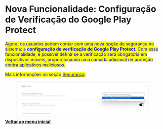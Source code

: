 # Nova Funcionalidade: Configuração de Verificação do Google Play Protect

<mark style="color:blue;">Agora, os usuários podem contar com uma nova opção de segurança no sistema: a</mark> <mark style="color:blue;"></mark><mark style="color:blue;">**configuração de verificação do Google Play Protect**</mark><mark style="color:blue;">. Com essa funcionalidade, é possível definir se a verificação será obrigatória em dispositivos móveis, proporcionando uma camada adicional de proteção contra aplicativos maliciosos.</mark>

<mark style="color:blue;">Mais informações na seção</mark> [<mark style="color:blue;">Segurança</mark>](../../portal/configuracoes/editar-politica/configuracoes-gerais/seguranca.md)<mark style="color:blue;">.</mark>

<figure><img src="../../../.gitbook/assets/image (6) (1) (1).png" alt=""><figcaption></figcaption></figure>

[**Voltar ao menu inicial**](./)
